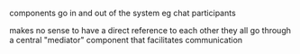 components go in and out of the system
eg chat participants

makes no sense to have a direct reference to each other
they all go through a central "mediator" component that facilitates communication